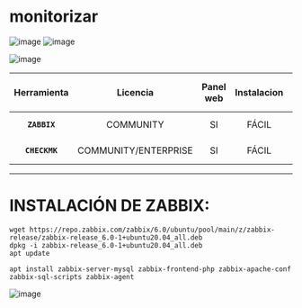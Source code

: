 # monitorizar

 
 
 ![image](https://user-images.githubusercontent.com/94168011/165063328-b8fde21d-4f62-4e37-8d85-a55de91efad8.png)
 ![image](https://user-images.githubusercontent.com/94168011/165064102-16daba08-4348-4aee-bb7a-e32074a27eed.png)

![image](https://user-images.githubusercontent.com/94168147/165064331-6caea90e-eb72-4d93-b4d2-1e072a07ab94.png)






| Herramienta | Licencia | Panel web | Instalacion | Mapa de red | Comunidad | Reglas Preconfiguradas | Dashboard Configurable | Configuracion de Plugins | Alertas | Multiplataforma |
:---------:|:---------:|:---------:|:---------:|:---------:|:---------:|:---------:|:---------:|:---------:|:---------:|:---------:|
 **`ZABBIX`** | COMMUNITY | SI | FÁCIL | SI | ACTIVA | MÚLTIPLES REGLAS | ALTA CONFIGURACIÓN | SI | SI | WINDOWS/LINUX |
 **`CHECKMK`** | COMMUNITY/ENTERPRISE| SI  | FÁCIL | SI | ACTIVA | MÚLTIPLES REGLAS | ALTA CONFIGURACIÓN | SI | SI | LINUX |

---------------------------------------------------------------------------------------------

# INSTALACIÓN DE ZABBIX:
```
wget https://repo.zabbix.com/zabbix/6.0/ubuntu/pool/main/z/zabbix-release/zabbix-release_6.0-1+ubuntu20.04_all.deb
dpkg -i zabbix-release_6.0-1+ubuntu20.04_all.deb
apt update

apt install zabbix-server-mysql zabbix-frontend-php zabbix-apache-conf zabbix-sql-scripts zabbix-agent
```

![image](https://user-images.githubusercontent.com/94168147/165143989-6f90876f-76c8-49cb-b37c-90ef25418215.png)
